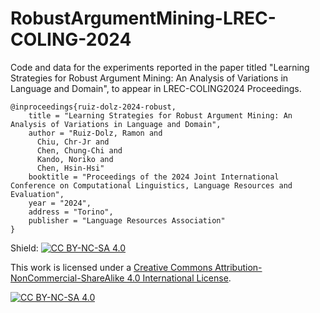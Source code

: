 # RobustArgumentMining-LREC-COLING-2024
Code and data for the experiments reported in the paper titled "Learning Strategies for Robust Argument Mining: An Analysis of Variations in Language and Domain", to appear in LREC-COLING2024 Proceedings.

```
@inproceedings{ruiz-dolz-2024-robust,
    title = "Learning Strategies for Robust Argument Mining: An Analysis of Variations in Language and Domain",
    author = "Ruiz-Dolz, Ramon and
      Chiu, Chr-Jr and
      Chen, Chung-Chi and
      Kando, Noriko and
      Chen, Hsin-Hsi"
    booktitle = "Proceedings of the 2024 Joint International Conference on Computational Linguistics, Language Resources and Evaluation",
    year = "2024",
    address = "Torino",
    publisher = "Language Resources Association"
}
```

Shield: [![CC BY-NC-SA 4.0][cc-by-nc-sa-shield]][cc-by-nc-sa]

This work is licensed under a
[Creative Commons Attribution-NonCommercial-ShareAlike 4.0 International License][cc-by-nc-sa].

[![CC BY-NC-SA 4.0][cc-by-nc-sa-image]][cc-by-nc-sa]

[cc-by-nc-sa]: http://creativecommons.org/licenses/by-nc-sa/4.0/
[cc-by-nc-sa-image]: https://licensebuttons.net/l/by-nc-sa/4.0/88x31.png
[cc-by-nc-sa-shield]: https://img.shields.io/badge/License-CC%20BY--NC--SA%204.0-lightgrey.svg
